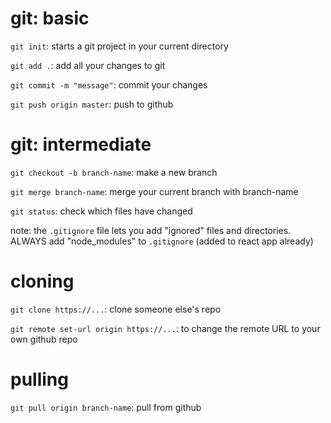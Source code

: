 # git: basic

`git init`: starts a git project in your current directory

`git add .`: add all your changes to git

`git commit -m "message"`: commit your changes

`git push origin master`: push to github

# git: intermediate

`git checkout -b branch-name`: make a new branch

`git merge branch-name`: merge your current branch with branch-name

`git status`: check which files have changed

note: the `.gitignore` file lets you add "ignored" files and directories. ALWAYS add "node_modules" to `.gitignore` 
      (added to react app already)

# cloning

`git clone https://...`: clone someone else's repo

`git remote set-url origin https://...`: to change the remote URL to your own github repo

# pulling

`git pull origin branch-name`: pull from github